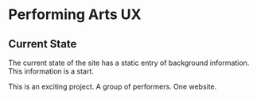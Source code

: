 # Performing Arts UX
## Current State
The current state of the site has a static entry of background information. This information is a start.

This is an exciting project.  A group of performers.  One website.  
